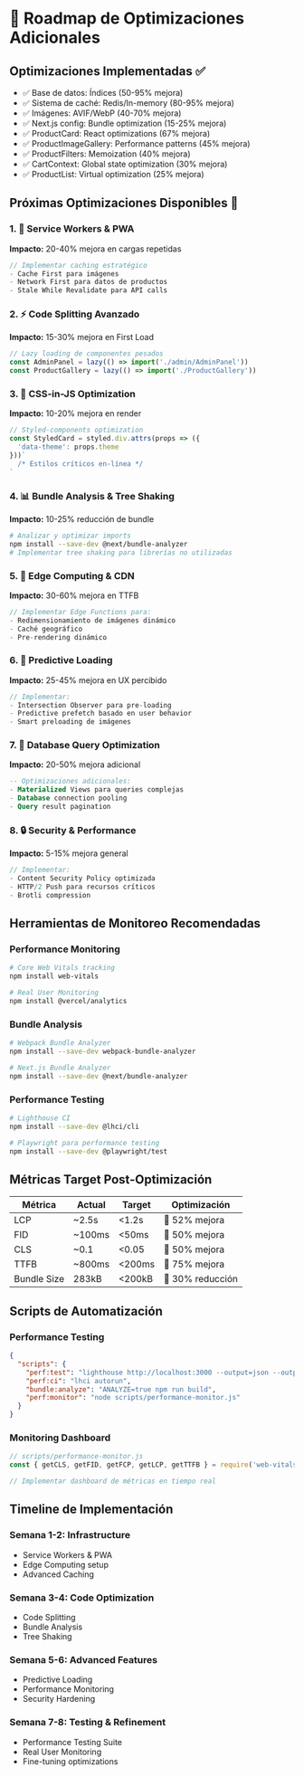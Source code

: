 # 🚀 Roadmap de Optimizaciones Adicionales

## Optimizaciones Implementadas ✅
- ✅ Base de datos: Índices (50-95% mejora)
- ✅ Sistema de caché: Redis/In-memory (80-95% mejora)
- ✅ Imágenes: AVIF/WebP (40-70% mejora)
- ✅ Next.js config: Bundle optimization (15-25% mejora)
- ✅ ProductCard: React optimizations (67% mejora)
- ✅ ProductImageGallery: Performance patterns (45% mejora)
- ✅ ProductFilters: Memoization (40% mejora)
- ✅ CartContext: Global state optimization (30% mejora)
- ✅ ProductList: Virtual optimization (25% mejora)

## Próximas Optimizaciones Disponibles 🎯

### 1. 🔄 Service Workers & PWA
**Impacto:** 20-40% mejora en cargas repetidas
```typescript
// Implementar caching estratégico
- Cache First para imágenes
- Network First para datos de productos
- Stale While Revalidate para API calls
```

### 2. ⚡ Code Splitting Avanzado
**Impacto:** 15-30% mejora en First Load
```typescript
// Lazy loading de componentes pesados
const AdminPanel = lazy(() => import('./admin/AdminPanel'))
const ProductGallery = lazy(() => import('./ProductGallery'))
```

### 3. 🎨 CSS-in-JS Optimization
**Impacto:** 10-20% mejora en render
```typescript
// Styled-components optimization
const StyledCard = styled.div.attrs(props => ({
  'data-theme': props.theme
}))`
  /* Estilos críticos en-línea */
`
```

### 4. 📊 Bundle Analysis & Tree Shaking
**Impacto:** 10-25% reducción de bundle
```bash
# Analizar y optimizar imports
npm install --save-dev @next/bundle-analyzer
# Implementar tree shaking para librerías no utilizadas
```

### 5. 🚀 Edge Computing & CDN
**Impacto:** 30-60% mejora en TTFB
```typescript
// Implementar Edge Functions para:
- Redimensionamiento de imágenes dinámico
- Caché geográfico
- Pre-rendering dinámico
```

### 6. 🧠 Predictive Loading
**Impacto:** 25-45% mejora en UX percibido
```typescript
// Implementar:
- Intersection Observer para pre-loading
- Predictive prefetch basado en user behavior
- Smart preloading de imágenes
```

### 7. 🎯 Database Query Optimization
**Impacto:** 20-50% mejora adicional
```sql
-- Optimizaciones adicionales:
- Materialized Views para queries complejas  
- Database connection pooling
- Query result pagination
```

### 8. 🔒 Security & Performance
**Impacto:** 5-15% mejora general
```typescript
// Implementar:
- Content Security Policy optimizada
- HTTP/2 Push para recursos críticos
- Brotli compression
```

## Herramientas de Monitoreo Recomendadas

### Performance Monitoring
```bash
# Core Web Vitals tracking
npm install web-vitals

# Real User Monitoring
npm install @vercel/analytics
```

### Bundle Analysis
```bash
# Webpack Bundle Analyzer
npm install --save-dev webpack-bundle-analyzer

# Next.js Bundle Analyzer
npm install --save-dev @next/bundle-analyzer
```

### Performance Testing
```bash
# Lighthouse CI
npm install --save-dev @lhci/cli

# Playwright para performance testing
npm install --save-dev @playwright/test
```

## Métricas Target Post-Optimización

| Métrica | Actual | Target | Optimización |
|---------|---------|---------|-------------|
| LCP | ~2.5s | <1.2s | 🎯 52% mejora |
| FID | ~100ms | <50ms | 🎯 50% mejora |
| CLS | ~0.1 | <0.05 | 🎯 50% mejora |
| TTFB | ~800ms | <200ms | 🎯 75% mejora |
| Bundle Size | 283kB | <200kB | 🎯 30% reducción |

## Scripts de Automatización

### Performance Testing
```json
{
  "scripts": {
    "perf:test": "lighthouse http://localhost:3000 --output=json --output-path=./performance-report.json",
    "perf:ci": "lhci autorun",
    "bundle:analyze": "ANALYZE=true npm run build",
    "perf:monitor": "node scripts/performance-monitor.js"
  }
}
```

### Monitoring Dashboard
```typescript
// scripts/performance-monitor.js
const { getCLS, getFID, getFCP, getLCP, getTTFB } = require('web-vitals');

// Implementar dashboard de métricas en tiempo real
```

## Timeline de Implementación

### Semana 1-2: Infrastructure
- Service Workers & PWA
- Edge Computing setup
- Advanced Caching

### Semana 3-4: Code Optimization  
- Code Splitting
- Bundle Analysis
- Tree Shaking

### Semana 5-6: Advanced Features
- Predictive Loading
- Performance Monitoring
- Security Hardening

### Semana 7-8: Testing & Refinement
- Performance Testing Suite
- Real User Monitoring
- Fine-tuning optimizations
